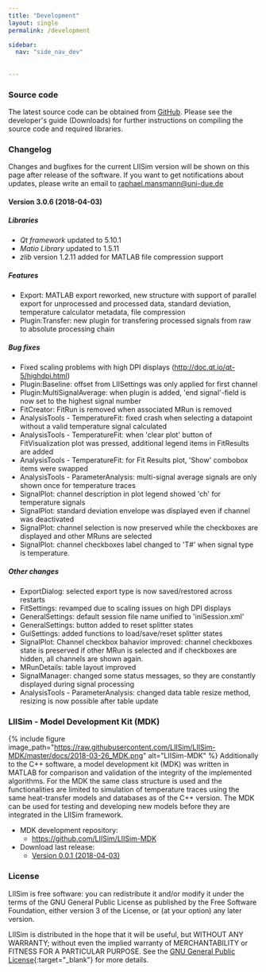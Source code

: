 ```yaml
---
title: "Development"
layout: single
permalink: /development

sidebar:
  nav: "side_nav_dev"
        
                            
---
```



### Source code
The latest source code can be obtained from <a href="https://www.github.com/LIISim/LIISim3" target="_blank">GitHub</a>. 
Please see the developer's guide (Downloads) for further instructions on compiling the source code and required libraries.



### Changelog
      
Changes and bugfixes for the current LIISim version will be shown on this page after release of the software.
If you want to get notifications about updates, please write an email to raphael.mansmann@uni-due.de


#### Version 3.0.6 (2018-04-03) 
                     
##### Libraries
* *Qt framework* updated to 5.10.1
* *Matio Library* updated to 1.5.11
* *zlib* version 1.2.11 added for MATLAB file compression support
                
                                                               
##### Features 
* Export: MATLAB export reworked, new structure with support of parallel export for 
   unprocessed and processed data, standard deviation, temperature calculator 
   metadata, file compression 
* Plugin:Transfer: new plugin for transfering processed signals from raw to 
   absolute processing chain
                
                
##### Bug fixes
* Fixed scaling problems with high DPI displays (http://doc.qt.io/qt-5/highdpi.html)
* Plugin:Baseline: offset from LIISettings was only applied for first channel
* Plugin:MultiSignalAverage: when plugin is added, 'end signal'-field is now set to the highest signal number
* FitCreator: FitRun is removed when associated MRun is removed
* AnalysisTools - TemperatureFit: fixed crash when selecting a datapoint without a valid temperature signal calculated
* AnalysisTools - TemperatureFit: when 'clear plot' button of FitVisualization plot was pressed, additional legend items in FitResults are added
* AnalysisTools - TemperatureFit: for Fit Results plot, 'Show' combobox items were swapped
* AnalysisTools - ParameterAnalysis: multi-signal average signals are only shown once for temperature traces
* SignalPlot: channel description in plot legend showed 'ch' for temperature signals 
* SignalPlot: standard deviation envelope was displayed even if channel was deactivated
* SignalPlot: channel selection is now preserved while the checkboxes are displayed and other MRuns are selected
* SignalPlot: channel checkboxes label changed to 'T#' when signal type is temperature.


##### Other changes
* ExportDialog: selected export type is now saved/restored across restarts
* FitSettings: revamped due to scaling issues on high DPI displays 
* GeneralSettings: default session file name unified to 'iniSession.xml' 
* GeneralSettings: button added to reset splitter states 
* GuiSettings: added functions to load/save/reset splitter states
* SignalPlot: Channel checkbox bahavior improved: channel checkboxes state is preserved if other MRun is selected and if checkboxes are hidden, all channels are shown again.
* MRunDetails: table layout improved
* SignalManager: changed some status messages, so they are constantly displayed during signal processing
* AnalysisTools - ParameterAnalysis: changed data table resize method, resizing is now possible after table update


### LIISim - Model Development Kit (MDK)

{% include figure image_path="https://raw.githubusercontent.com/LIISim/LIISim-MDK/master/docs/2018-03-26_MDK.png" 
  alt="LIISim-MDK" %}
Additionally to the C++ software, a model development kit (MDK) was written in MATLAB for comparison
and validation of the integrity of the implemented algorithms. For the MDK the same class structure is
used and the functionalities are limited to simulation of temperature traces using the same heat-transfer models and databases as of the C++ version.
The MDK can be used for testing and developing new models before they are integrated in the LIISim framework.
* MDK development repository: 
	* <a href="https://github.com/LIISim/LIISim-MDK" target="_blank">https://github.com/LIISim/LIISim-MDK</a>
* Download last release: 
	* <a href="https://github.com/LIISim/LIISim-MDK/releases/tag/v0.0.1" target="_blank">Version 0.0.1 (2018-04-03)</a>


### License
LIISim is free software: you can redistribute it and/or modify it under the terms 
of the GNU General Public License as published by the Free Software Foundation, 
either version 3 of the License, or (at your option) any later version.

LIISim is distributed in the hope that it will be useful, but WITHOUT ANY WARRANTY; 
without even the implied warranty of MERCHANTABILITY or FITNESS FOR A PARTICULAR PURPOSE. 
See the [GNU General Public License](http://www.gnu.org/licenses/){:target="_blank"}  for more details.